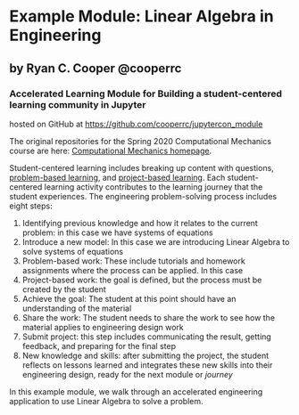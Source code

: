# Example Module: Linear Algebra in Engineering
## by Ryan C. Cooper @cooperrc
### Accelerated Learning Module for Building a student-centered learning community in Jupyter
hosted on GitHub at https://github.com/cooperrc/jupytercon_module

The original repositories for the Spring 2020 Computational Mechanics
course are here: [Computational Mechanics
homepage](https://github.uconn.edu/rcc02007/Computational_Mechanics/). 

Student-centered learning includes breaking up content with questions,
[problem-based learning](), and [project-based learning](). Each
student-centered learning activity contributes to the learning journey
that the student experiences. The engineering problem-solving process
includes eight steps: 

1. Identifying previous knowledge and how it relates to the current
problem: in this case we have systems of equations
2. Introduce a new model: In this case we are introducing Linear Algebra
to solve systems of equations
3. Problem-based work: These include tutorials and homework assignments
where the process can be applied. In this case 
4. Project-based work: the goal is defined, but the process must be
created by the student
5. Achieve the goal: The student at this point should have an
understanding of the material
6. Share the work: The student needs to share the work to see how the
material applies to engineering design work
7. Submit project: this step includes communicating the result, getting
feedback, and preparing for the final step
8. New knowledge and skills: after submitting the project, the student
reflects on lessons learned and integrates these new skills into their
engineering design, ready for the next module or _journey_

In this
example module, we walk through an accelerated engineering application to use
Linear Algebra to solve a problem. 
